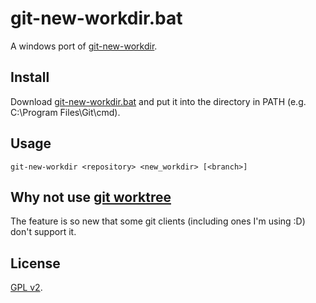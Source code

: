 git-new-workdir.bat
===================

A windows port of [git-new-workdir](https://github.com/git/git/blob/master/contrib/workdir/git-new-workdir).


## Install

Download [git-new-workdir.bat](https://raw.githubusercontent.com/murank/git-new-workdir.bat/master/git-new-workdir.bat) and put it into the directory in PATH (e.g. C:\Program Files\Git\cmd).


## Usage

``git-new-workdir <repository> <new_workdir> [<branch>]``


## Why not use [git worktree](https://git-scm.com/docs/git-worktree)

The feature is so new that some git clients (including ones I'm using :D) don't support it.


## License

[GPL v2](http://www.gnu.org/licenses/old-licenses/gpl-2.0.txt).

